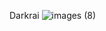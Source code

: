 Darkrai
![images (8)](https://user-images.githubusercontent.com/94381080/142014993-2931b948-8d75-4d7a-a642-a49dd107a48f.jpeg)
